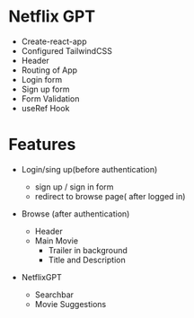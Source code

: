 # Netflix GPT

- Create-react-app
- Configured TailwindCSS
- Header
- Routing of App
- Login form
- Sign up form
- Form Validation
- useRef Hook

# Features

- Login/sing up(before authentication)

  - sign up / sign in form
  - redirect to browse page( after logged in)

- Browse (after authentication)

  - Header
  - Main Movie
    - Trailer in background
    - Title and Description

- NetflixGPT
  - Searchbar
  - Movie Suggestions
